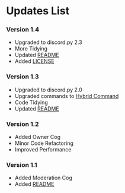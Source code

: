 # Updates List

### Version 1.4
* Upgraded to discord.py 2.3
* More Tidying
* Updated [README](README.md)
* Added [LICENSE](LICENSE)

### Version 1.3
* Upgraded to discord.py 2.0
* Upgraded commands to [Hybrid Command](https://discordpy.readthedocs.io/en/stable/ext/commands/commands.html#hybrid-commands)
* Code Tidying
* Updated [README](README.md)

### Version 1.2
* Added Owner Cog
* Minor Code Refactoring
* Improved Performance

### Version 1.1

* Added Moderation Cog
* Added [README](README.md)